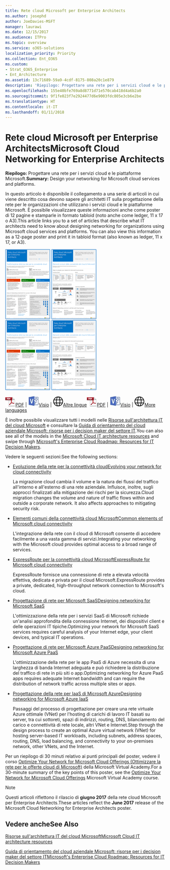 ```yaml
---
title: Rete cloud Microsoft per Enterprise Architects
ms.author: josephd
author: JoeDavies-MSFT
manager: laurawi
ms.date: 12/15/2017
ms.audience: ITPro
ms.topic: overview
ms.service: o365-solutions
localization_priority: Priority
ms.collection: Ent_O365
ms.custom:
- Strat_O365_Enterprise
- Ent_Architecture
ms.assetid: 13c71689-59a9-4cdf-8175-808a20c1e879
description: 'Riepilogo: Progettare una rete per i servizi cloud e le piattaforme Microsoft.'
ms.openlocfilehash: 155e40bfe769a8d8771d71e570cab418d4a6b2a0
ms.sourcegitcommit: 9f1fe023f7e2924477d6e9003fdc805e3cb6e2be
ms.translationtype: HT
ms.contentlocale: it-IT
ms.lasthandoff: 01/11/2018
---
```

# <a name="microsoft-cloud-networking-for-enterprise-architects"></a><span data-ttu-id="1a3c4-103">Rete cloud Microsoft per Enterprise Architects</span><span class="sxs-lookup"><span data-stu-id="1a3c4-103">Microsoft Cloud Networking for Enterprise Architects</span></span>

 <span data-ttu-id="1a3c4-104">**Riepilogo:** Progettare una rete per i servizi cloud e le piattaforme Microsoft.</span><span class="sxs-lookup"><span data-stu-id="1a3c4-104">**Summary:** Design your networking for Microsoft cloud services and platforms.</span></span>
  
<span data-ttu-id="1a3c4-p101">In questo articolo è disponibile il collegamento a una serie di articoli in cui viene descritto cosa devono sapere gli architetti IT sulla progettazione della rete per le organizzazioni che utilizzano i servizi cloud e le piattaforme Microsoft. È possibile visualizzare queste informazioni anche come poster di 12 pagine e stamparle in formato tabloid (noto anche come ledger, 11 x 17 o A3).</span><span class="sxs-lookup"><span data-stu-id="1a3c4-p101">This article links you to a set of articles that describe what IT architects need to know about designing networking for organizations using Microsoft cloud services and platforms. You can also view this information as a 12-page poster and print it in tabloid format (also known as ledger, 11 x 17, or A3).</span></span>
  
<span data-ttu-id="1a3c4-107">[![Immagine di scorrimento per modello di rete del cloud Microsoft](images/95e8ab6a-b4d0-4836-acc1-b0b77ebf46e6.png)  
](https://go.microsoft.com/fwlink/p/?linkid=842073)</span><span class="sxs-lookup"><span data-stu-id="1a3c4-107">[![Thumb image for Microsoft cloud networking model](images/95e8ab6a-b4d0-4836-acc1-b0b77ebf46e6.png)  
](https://go.microsoft.com/fwlink/p/?linkid=842073)</span></span>
  
<span data-ttu-id="1a3c4-108">![File PDF](images/ITPro_Other_PDFicon.png)[PDF](https://go.microsoft.com/fwlink/p/?linkid=842073) | ![File Visio](images/ITPro_Other_VisioIcon.jpg)[Visio](https://go.microsoft.com/fwlink/p/?linkid=842074) | ![Visualizzare una pagina con le versioni in altre lingue](images/e16c992d-b0f8-48ae-bf44-db7a9fcaab9e.png)[Altre lingue](https://www.microsoft.com/download/details.aspx?id=54425)</span><span class="sxs-lookup"><span data-stu-id="1a3c4-108">![PDF file](images/ITPro_Other_PDFicon.png)[PDF](https://go.microsoft.com/fwlink/p/?linkid=842073) | ![Visio file](images/ITPro_Other_VisioIcon.jpg)[Visio](https://go.microsoft.com/fwlink/p/?linkid=842074) | ![See a page with versions in additional languages](images/e16c992d-b0f8-48ae-bf44-db7a9fcaab9e.png)[More languages](https://www.microsoft.com/download/details.aspx?id=54425)</span></span>
  
<span data-ttu-id="1a3c4-109">È inoltre possibile visualizzare tutti i modelli nelle [Risorse sull'architettura IT del cloud Microsoft](microsoft-cloud-it-architecture-resources.md) e consultare la [Guida di orientamento del cloud aziendale Microsoft: risorse per i decision maker del settore IT](https://aka.ms/cloudarchitecture).</span><span class="sxs-lookup"><span data-stu-id="1a3c4-109">You can also see all of the models in the [Microsoft Cloud IT architecture resources](microsoft-cloud-it-architecture-resources.md) and swipe through [Microsoft's Enterprise Cloud Roadmap: Resources for IT Decision Makers](https://aka.ms/cloudarchitecture).</span></span>
  
<span data-ttu-id="1a3c4-110">Vedere le seguenti sezioni:</span><span class="sxs-lookup"><span data-stu-id="1a3c4-110">See the following sections:</span></span>
  
- [<span data-ttu-id="1a3c4-111">Evoluzione della rete per la connettività cloud</span><span class="sxs-lookup"><span data-stu-id="1a3c4-111">Evolving your network for cloud connectivity</span></span>](evolving-your-network-for-cloud-connectivity.md)
    
    <span data-ttu-id="1a3c4-p102">La migrazione cloud cambia il volume e la natura dei flussi del traffico all'interno e all'esterno di una rete aziendale. Influisce, inoltre, sugli approcci finalizzati alla mitigazione dei rischi per la sicurezza.</span><span class="sxs-lookup"><span data-stu-id="1a3c4-p102">Cloud migration changes the volume and nature of traffic flows within and outside a corporate network. It also affects approaches to mitigating security risk.</span></span>
    
- [<span data-ttu-id="1a3c4-114">Elementi comuni della connettività cloud Microsoft</span><span class="sxs-lookup"><span data-stu-id="1a3c4-114">Common elements of Microsoft cloud connectivity</span></span>](common-elements-of-microsoft-cloud-connectivity.md)
    
    <span data-ttu-id="1a3c4-115">L'integrazione della rete con il cloud di Microsoft consente di accedere facilmente a una vasta gamma di servizi.</span><span class="sxs-lookup"><span data-stu-id="1a3c4-115">Integrating your networking with the Microsoft cloud provides optimal access to a broad range of services.</span></span>
    
- [<span data-ttu-id="1a3c4-116">ExpressRoute per la connettività cloud Microsoft</span><span class="sxs-lookup"><span data-stu-id="1a3c4-116">ExpressRoute for Microsoft cloud connectivity</span></span>](expressroute-for-microsoft-cloud-connectivity.md)
    
    <span data-ttu-id="1a3c4-117">ExpressRoute fornisce una connessione di rete a elevata velocità effettiva, dedicata e privata per il cloud Microsoft.</span><span class="sxs-lookup"><span data-stu-id="1a3c4-117">ExpressRoute provides a private, dedicated, high-throughput network connection to Microsoft's cloud.</span></span>
    
- [<span data-ttu-id="1a3c4-118">Progettazione di rete per Microsoft SaaS</span><span class="sxs-lookup"><span data-stu-id="1a3c4-118">Designing networking for Microsoft SaaS</span></span>](designing-networking-for-microsoft-saas.md)
    
    <span data-ttu-id="1a3c4-119">L'ottimizzazione della rete per i servizi SaaS di Microsoft richiede un'analisi approfondita della connessione Internet, dei dispositivi client e delle operazioni IT tipiche.</span><span class="sxs-lookup"><span data-stu-id="1a3c4-119">Optimizing your network for Microsoft SaaS services requires careful analysis of your Internet edge, your client devices, and typical IT operations.</span></span>
    
- [<span data-ttu-id="1a3c4-120">Progettazione di rete per Microsoft Azure PaaS</span><span class="sxs-lookup"><span data-stu-id="1a3c4-120">Designing networking for Microsoft Azure PaaS</span></span>](designing-networking-for-microsoft-azure-paas.md)
    
    <span data-ttu-id="1a3c4-121">L'ottimizzazione della rete per le app PaaS di Azure necessita di una larghezza di banda Internet adeguata e può richiedere la distribuzione del traffico di rete in più siti o app.</span><span class="sxs-lookup"><span data-stu-id="1a3c4-121">Optimizing networking for Azure PaaS apps requires adequate Internet bandwidth and can require the distribution of network traffic across multiple sites or apps.</span></span>
    
- [<span data-ttu-id="1a3c4-122">Progettazione della rete per IaaS di Microsoft Azure</span><span class="sxs-lookup"><span data-stu-id="1a3c4-122">Designing networking for Microsoft Azure IaaS</span></span>](designing-networking-for-microsoft-azure-iaas.md)
    
    <span data-ttu-id="1a3c4-123">Passaggi del processo di progettazione per creare una rete virtuale Azure ottimale (VNet) per l'hosting di carichi di lavoro IT basati su server, tra cui sottoreti, spazi di indirizzi, routing, DNS, bilanciamento del carico e connettività di rete locale, altri VNet e Internet.</span><span class="sxs-lookup"><span data-stu-id="1a3c4-123">Step through the design process to create an optimal Azure virtual network (VNet) for hosting server-based IT workloads, including subnets, address spaces, routing, DNS, load balancing, and connectivity to your on-premises network, other VNets, and the Internet.</span></span>
    
<span data-ttu-id="1a3c4-124">Per un riepilogo di 30 minuti relativo ai punti principali del poster, vedere il corso [Optimize Your Network for Microsoft Cloud Offerings (Ottimizzare la rete per le offerte cloud di Microsoft)](https://mva.microsoft.com/it-IT/training-courses/optimize-your-network-for-microsoft-cloud-offerings-17743) della Microsoft Virtual Academy.</span><span class="sxs-lookup"><span data-stu-id="1a3c4-124">For a 30-minute summary of the key points of this poster, see the [Optimize Your Network for Microsoft Cloud Offerings](https://mva.microsoft.com/it-IT/training-courses/optimize-your-network-for-microsoft-cloud-offerings-17743) Microsoft Virtual Academy course.</span></span>
  
> [!NOTE]
> <span data-ttu-id="1a3c4-125">Questi articoli riflettono il rilascio di **giugno 2017** della rete cloud Microsoft per Enterprise Architects.</span><span class="sxs-lookup"><span data-stu-id="1a3c4-125">These articles reflect the **June 2017** release of the Microsoft Cloud Networking for Enterprise Architects poster.</span></span>
  
## <a name="see-also"></a><span data-ttu-id="1a3c4-126">Vedere anche</span><span class="sxs-lookup"><span data-stu-id="1a3c4-126">See Also</span></span>

[<span data-ttu-id="1a3c4-127">Risorse sull'architettura IT del cloud Microsoft</span><span class="sxs-lookup"><span data-stu-id="1a3c4-127">Microsoft Cloud IT architecture resources</span></span>](microsoft-cloud-it-architecture-resources.md)

<span data-ttu-id="1a3c4-128">[Guida di orientamento del cloud aziendale Microsoft: risorse per i decision maker del settore IT](https://sway.com/FJ2xsyWtkJc2taRD)</span><span class="sxs-lookup"><span data-stu-id="1a3c4-128">[Microsoft's Enterprise Cloud Roadmap: Resources for IT Decision Makers](https://sway.com/FJ2xsyWtkJc2taRD)</span></span>



